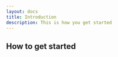 ```yaml
---
layout: docs
title: Introduction
description: This is how you get started
---
```

## How to get started ##
